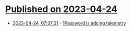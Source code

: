 # [Published on 2023-04-24](index.md)

* [2023-04-24, 07:37:21](https://lobste.rs/s/inyxqd/1password_is_adding_telemetry) - [1Password is adding telemetry](https://blog.1password.com/privacy-preserving-app-telemetry/)
